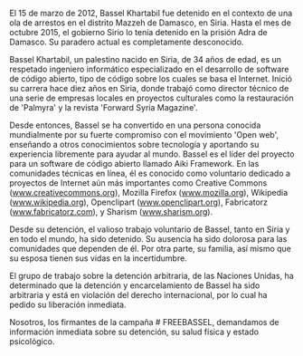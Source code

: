 El 15 de marzo de 2012, Bassel Khartabil fue detenido en el contexto de una ola de arrestos en el distrito Mazzeh de Damasco, en Siria.
Hasta el mes de octubre 2015, el gobierno Sirio lo tenía detenido en la prisión Adra de Damasco.
Su paradero actual es completamente desconocido.


Bassel Khartabil, un palestino nacido en Siria, de 34 años de edad, es un respetado ingeniero informático especializado en el desarrollo de software de código abierto, tipo de código sobre los cuales se basa el Internet. Inició su carrera hace diez años en Siria, donde trabajó como director técnico de una serie de empresas locales en proyectos culturales como la restauración de 'Palmyra' y la revista 'Forward Syria Magazine'.

Desde entonces, Bassel se ha convertido en una persona conocida mundialmente por su fuerte compromiso con el movimiento 'Open web', enseñando a otros conocimientos sobre tecnología y aportando su experiencia libremente para ayudar al mundo. Bassel es el líder del proyecto para un software de código abierto llamado Aiki Framework. En las comunidades técnicas en línea, él es conocido como voluntario dedicado a proyectos de Internet aún más importantes como Creative Commons (www.creativecommons.org), Mozilla Firefox (www.mozilla.org), Wikipedia (www.wikipedia.org), Openclipart (www.openclipart.org), Fabricatorz (www.fabricatorz.com), y Sharism (www.sharism.org).

Desde su detención, el valioso trabajo voluntario de Bassel, tanto en Siria y en todo el mundo, ha sido detenido. Su ausencia ha sido dolorosa para las comunidades que dependen de él.
Por otra parte, su familia, así mismo que su esposa tienen sus vidas en la incertidumbre.

El grupo de trabajo sobre la detención arbitraria, de las Naciones Unidas, ha determinado que la detención y encarcelamiento de Bassel ha sido arbitraria y está en violación del derecho internacional, por lo cual ha pedido su liberación inmediata.

Nosotros, los firmantes de la campaña # FREEBASSEL, demandamos de información inmediata sobre su detención, su salud física y estado psicológico.
